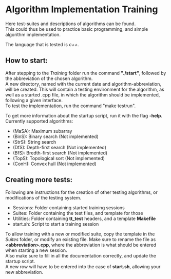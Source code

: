 # Algorithm Implementation Training

Here test-suites and descriptions of algorithms can be found.  
This could thus be used to practice basic programming, and
simple algorithm implementation. 

The language that is tested is *c++*.

## How to start:
After stepping to the *Training* folder run the command **"./start"**,
followed by the abbreviation of the chosen algorithm.  
A new directory, named with the current date and algorithm-abbreviation,
will be created. This will contain a testing environment for the algorithm,
as well as a started .cpp file, in which the algorithm should be implemented,
following a given interface.  
To test the implementation, run the command "make testrun". 

To get more information about the startup script, run it with the flag **-help**.  
Currently supported algorithms:
- (MaSA):    Maximum subarray
- (BinS): Binary search (Not implemented)
- (StrS): String search
- (DfS):  Depth-first search (Not implemented)
- (BfS):  Bredth-first search (Not implemented)
- (TopS): Topological sort (Not implemented)
- (ConH): Convex hull (Not implemented)


## Creating more tests:
Following are instructions for the creation of other testing algorithms,
or modifications of the testing system.

* Sessions: Folder containing started training sessions
* Suites: Folder containing the test files, and template for those
* Utilities: Folder containing **tt_test** headers, and a template **Makefile**
* start.sh: Script to start a training session

To allow training with a new or modified suite, copy the template in the *Suites* folder,
or modify an existing file. Make sure to rename the file as **\<abbreviation\>.cpp**, where
the abbreviation is what should be entered when starting a new session.  
Also make sure to fill in all the documentation correctly, and update the startup script.  
A new row will have to be entered into the case of **start.sh**, allowing your new abbreviation. 


